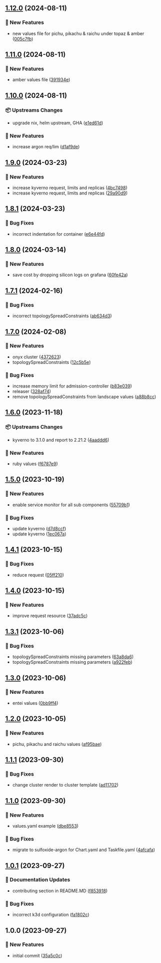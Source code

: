 ## [1.12.0](https://github.com/AtomiCloud/sulfoxide.argon/compare/v1.11.0...v1.12.0) (2024-08-11)


### 🚀 New Features

* new values file for pichu, pikachu & raichu under topaz & amber ([005c7fb](https://github.com/AtomiCloud/sulfoxide.argon/commit/005c7fbd769b8371ef994d4a6ef8b4ac82b92e25))

## [1.11.0](https://github.com/AtomiCloud/sulfoxide.argon/compare/v1.10.0...v1.11.0) (2024-08-11)


### 🚀 New Features

* amber values file ([391934e](https://github.com/AtomiCloud/sulfoxide.argon/commit/391934e03b2dcd0b4a59211d031e80e238c92f5d))

## [1.10.0](https://github.com/AtomiCloud/sulfoxide.argon/compare/v1.9.0...v1.10.0) (2024-08-11)


### 📦 Upstreams Changes

* upgrade nix, helm upstream, GHA ([e1ed61d](https://github.com/AtomiCloud/sulfoxide.argon/commit/e1ed61dfa78a150fc1290624b2f857b9495d824b))


### 🚀 New Features

* increase argon req/lim ([d1af9de](https://github.com/AtomiCloud/sulfoxide.argon/commit/d1af9deed23108e4d7c67ae033babf941dcc3e14))

## [1.9.0](https://github.com/AtomiCloud/sulfoxide.argon/compare/v1.8.1...v1.9.0) (2024-03-23)


### 🚀 New Features

* increase kyverno request, limits and replicas ([4bc7498](https://github.com/AtomiCloud/sulfoxide.argon/commit/4bc7498045a162e1abe88d6b5ce06de559c968c3))
* increase kyverno request, limits and replicas ([29a90d9](https://github.com/AtomiCloud/sulfoxide.argon/commit/29a90d9a037ad6625a0af3cc43779d83e08423f9))

## [1.8.1](https://github.com/AtomiCloud/sulfoxide.argon/compare/v1.8.0...v1.8.1) (2024-03-23)


### 🐛 Bug Fixes

* incorrect indentation for container ([e6e44fd](https://github.com/AtomiCloud/sulfoxide.argon/commit/e6e44fde49f68bc3e12722ece089bf807916bcdb))

## [1.8.0](https://github.com/AtomiCloud/sulfoxide.argon/compare/v1.7.1...v1.8.0) (2024-03-14)


### 🚀 New Features

* save cost by dropping silicon logs on grafana ([60fe42a](https://github.com/AtomiCloud/sulfoxide.argon/commit/60fe42ada3ece92f0254e1811c6a30b158406cef))

## [1.7.1](https://github.com/AtomiCloud/sulfoxide.argon/compare/v1.7.0...v1.7.1) (2024-02-16)


### 🐛 Bug Fixes

* incorrect topologySpreadConstraints ([ab634d3](https://github.com/AtomiCloud/sulfoxide.argon/commit/ab634d3689e12ce6cce52763b107767621827a70))

## [1.7.0](https://github.com/AtomiCloud/sulfoxide.argon/compare/v1.6.0...v1.7.0) (2024-02-08)


### 🚀 New Features

* onyx cluster ([4372623](https://github.com/AtomiCloud/sulfoxide.argon/commit/4372623e69b4db13999b829abb344eb9ddd93444))
* topologySpreadConstraints ([12c5b5e](https://github.com/AtomiCloud/sulfoxide.argon/commit/12c5b5e25aa40e951a5ab1e4df594943be8325be))


### 🐛 Bug Fixes

* increase memory limit for admission-controller ([b83e039](https://github.com/AtomiCloud/sulfoxide.argon/commit/b83e039465622e410a3faf5d4719ef80bf8b68af))
* releaser ([328af74](https://github.com/AtomiCloud/sulfoxide.argon/commit/328af7408613d083702eb60d264e4a91dcb63ff0))
* remove topologySpreadConstraints from landscape values ([a88b8cc](https://github.com/AtomiCloud/sulfoxide.argon/commit/a88b8cca38a69619adbfdce4cab4a05261ff503b))

## [1.6.0](https://github.com/AtomiCloud/sulfoxide.argon/compare/v1.5.0...v1.6.0) (2023-11-18)


### 📦 Upstreams Changes

* kyverno to 3.1.0 and report to 2.21.2 ([4aaddd6](https://github.com/AtomiCloud/sulfoxide.argon/commit/4aaddd6e4d1c89cad2d7422fd307e776a96e1957))


### 🚀 New Features

* ruby values ([f6787e9](https://github.com/AtomiCloud/sulfoxide.argon/commit/f6787e91d9c408e3d154eaf97df5bfd394d52619))

## [1.5.0](https://github.com/AtomiCloud/sulfoxide.argon/compare/v1.4.1...v1.5.0) (2023-10-19)


### 🚀 New Features

* enable service monitor for all sub components ([55709b1](https://github.com/AtomiCloud/sulfoxide.argon/commit/55709b13255f5850ff816c67b645321064e2ddf4))


### 🐛 Bug Fixes

* update kyverno ([d7d8ccf](https://github.com/AtomiCloud/sulfoxide.argon/commit/d7d8ccfa4f56463a577c6c176f1dc5def28d2009))
* update kyverno ([1ec067a](https://github.com/AtomiCloud/sulfoxide.argon/commit/1ec067af66eebb22919f1948a6465434b9ae1c6b))

## [1.4.1](https://github.com/AtomiCloud/sulfoxide.argon/compare/v1.4.0...v1.4.1) (2023-10-15)


### 🐛 Bug Fixes

* reduce request ([05ff210](https://github.com/AtomiCloud/sulfoxide.argon/commit/05ff2106516686b4c68ad67bcce08e44a27d4711))

## [1.4.0](https://github.com/AtomiCloud/sulfoxide.argon/compare/v1.3.1...v1.4.0) (2023-10-15)


### 🚀 New Features

* improve request resource ([37adc5c](https://github.com/AtomiCloud/sulfoxide.argon/commit/37adc5c68a7beac09cb267863b1d5b7d6656e92c))

## [1.3.1](https://github.com/AtomiCloud/sulfoxide.argon/compare/v1.3.0...v1.3.1) (2023-10-06)


### 🐛 Bug Fixes

* topologySpreadConstraints missing parameters ([63a8da6](https://github.com/AtomiCloud/sulfoxide.argon/commit/63a8da6e9e74cbdf82c67e776a86a6d8039f99c7))
* topologySpreadConstraints missing parameters ([a922feb](https://github.com/AtomiCloud/sulfoxide.argon/commit/a922feb88595c24a6e02be1d620872867e581939))

## [1.3.0](https://github.com/AtomiCloud/sulfoxide.argon/compare/v1.2.0...v1.3.0) (2023-10-06)


### 🚀 New Features

* entei values ([0bb9ff4](https://github.com/AtomiCloud/sulfoxide.argon/commit/0bb9ff4669e5230366b464f4d0df09f22f36951f))

## [1.2.0](https://github.com/AtomiCloud/sulfoxide.argon/compare/v1.1.1...v1.2.0) (2023-10-05)


### 🚀 New Features

* pichu, pikachu and raichu values ([af95bae](https://github.com/AtomiCloud/sulfoxide.argon/commit/af95bae9ccf47d654ea86beaea1ad05ad09d19cc))

## [1.1.1](https://github.com/AtomiCloud/sulfoxide.argon/compare/v1.1.0...v1.1.1) (2023-09-30)


### 🐛 Bug Fixes

* change cluster render to cluster template ([ad11702](https://github.com/AtomiCloud/sulfoxide.argon/commit/ad11702c91c54f38a97739f1ab55efdb277e305a))

## [1.1.0](https://github.com/AtomiCloud/sulfoxide.argon/compare/v1.0.1...v1.1.0) (2023-09-30)


### 🚀 New Features

* values.yaml example ([dbe8553](https://github.com/AtomiCloud/sulfoxide.argon/commit/dbe8553b194fe1d4299434fb221f81de2242466e))


### 🐛 Bug Fixes

* migrate to sulfoxide-argon for Chart.yaml and Taskfile.yaml ([4afcafa](https://github.com/AtomiCloud/sulfoxide.argon/commit/4afcafa09a012f918a78ea038c49c8581e2010db))

## [1.0.1](https://github.com/AtomiCloud/sulfoxide.argon/compare/v1.0.0...v1.0.1) (2023-09-27)


### 📝 Documentation Updates

* contributing section in README.MD ([f853918](https://github.com/AtomiCloud/sulfoxide.argon/commit/f8539182d302583ec21c45758e988830aa587943))


### 🐛 Bug Fixes

* incorrect k3d configuration ([fa1802c](https://github.com/AtomiCloud/sulfoxide.argon/commit/fa1802c666b11e753fcd6fdf4746a742ceb5aa40))

## 1.0.0 (2023-09-27)


### 🚀 New Features

* initial commit ([35a5c0c](https://github.com/AtomiCloud/sulfoxide.argon/commit/35a5c0c02a59098d9468f852cce8784d55ac4e6c))

